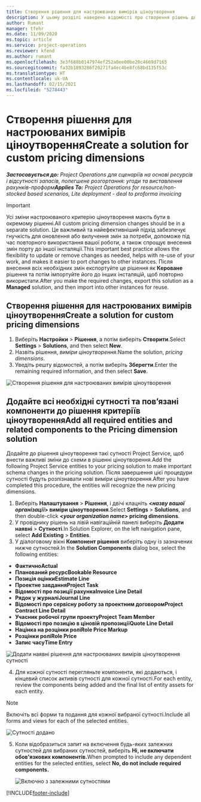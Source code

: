 ```yaml
---
title: Створення рішення для настроюваних вимірів ціноутворення
description: У цьому розділі наведено відомості про створення рішень для настроювань вимірів ціноутворення.
author: Rumant
manager: tfehr
ms.date: 11/09/2020
ms.topic: article
ms.service: project-operations
ms.reviewer: kfend
ms.author: rumant
ms.openlocfilehash: 3e3f688b0147974ef252a0ee00be20c4669d7165
ms.sourcegitcommit: fa32b1893286f20271fa4ec4be8fc68bd135f53c
ms.translationtype: HT
ms.contentlocale: uk-UA
ms.lasthandoff: 02/15/2021
ms.locfileid: "5278443"
---
```

# <a name="create-a-solution-for-custom-pricing-dimensions"></a><span data-ttu-id="2ec87-103">Створення рішення для настроюваних вимірів ціноутворення</span><span class="sxs-lookup"><span data-stu-id="2ec87-103">Create a solution for custom pricing dimensions</span></span>

 <span data-ttu-id="2ec87-104">_**Застосовується до:** Project Operations для сценаріїв на основі ресурсів і відсутності запасів, полегшене розгортання: угоди та виставлення рахунків-проформ_</span><span class="sxs-lookup"><span data-stu-id="2ec87-104">_**Applies To:** Project Operations for resource/non-stocked based scenarios, Lite deployment - deal to proforma invoicing_</span></span> 

>[!IMPORTANT]
><span data-ttu-id="2ec87-105">Усі зміни настроюваного критерію ціноутворення мають бути в окремому рішенні.</span><span class="sxs-lookup"><span data-stu-id="2ec87-105">All custom pricing dimension changes should be in a separate solution.</span></span> <span data-ttu-id="2ec87-106">Це важливий та найефективніший підхід забезпечує гнучкість для оновлення або вилучення змін за потреби, допоможе під час повторного використання вашої роботи, а також спрощує внесення змін порту до іншої інсталяції.</span><span class="sxs-lookup"><span data-stu-id="2ec87-106">This important best practice allows the flexibility to update or remove changes as needed, helps with re-use of your work, and makes it easier to port changes to other instances.</span></span> <span data-ttu-id="2ec87-107">Після внесення всіх необхідних змін експортуйте це рішення як **Кероване** рішення та потім імпортуйте його до інших інсталяцій, щоб повторно використати.</span><span class="sxs-lookup"><span data-stu-id="2ec87-107">After you make the required changes, export this solution as a **Managed** solution, and then import into other instances for reuse.</span></span>

## <a name="create-a-solution-for-custom-pricing-dimensions"></a><span data-ttu-id="2ec87-108">Створення рішення для настроюваних вимірів ціноутворення</span><span class="sxs-lookup"><span data-stu-id="2ec87-108">Create a solution for custom pricing dimensions</span></span>

1.  <span data-ttu-id="2ec87-109">Виберіть **Настройки** > **Рішення**, а потім виберіть **Створити**.</span><span class="sxs-lookup"><span data-stu-id="2ec87-109">Select **Settings** > **Solutions**, and then select **New**.</span></span>
2.  <span data-ttu-id="2ec87-110">Назвіть рішення, *<your organization name> виміри ціноутворення*.</span><span class="sxs-lookup"><span data-stu-id="2ec87-110">Name the solution, *<your organization name> pricing dimensions*.</span></span>
3. <span data-ttu-id="2ec87-111">Уведіть решту відомостей, а потім виберіть **Зберегти**.</span><span class="sxs-lookup"><span data-stu-id="2ec87-111">Enter the remaining required information, and then select **Save**.</span></span>

  ![Створення рішення для настроюваних вимірів ціноутворення](./media/Creation-of-custom-pricing-dimension-solution.png)
 
## <a name="add-all-required-entities-and-related-components-to-the-pricing-dimension-solution"></a><span data-ttu-id="2ec87-113">Додайте всі необхідні сутності та пов’язані компоненти до рішення критеріїв ціноутворення</span><span class="sxs-lookup"><span data-stu-id="2ec87-113">Add all required entities and related components to the Pricing dimension solution</span></span>

<span data-ttu-id="2ec87-114">Додайте до рішення ціноутворення такі сутності Project Service, щоб внести важливі зміни до схеми в рішенні ціноутворення.</span><span class="sxs-lookup"><span data-stu-id="2ec87-114">Add the following Project Service entities to your pricing solution to make important schema changes in the pricing solution.</span></span> <span data-ttu-id="2ec87-115">Після завершення цієї процедури сутності будуть розпізнавати нові виміри ціноутворення.</span><span class="sxs-lookup"><span data-stu-id="2ec87-115">After you have completed this procedure, the entities will recognize the new pricing dimensions.</span></span>

1.  <span data-ttu-id="2ec87-116">Виберіть **Налаштування** > **Рішення**, і двічі клацніть **<*назву вашої організації*> виміри ціноутворення**.</span><span class="sxs-lookup"><span data-stu-id="2ec87-116">Select **Settings** > **Solutions**, and then double-click **<*your organization name*> pricing dimensions**.</span></span>
2.  <span data-ttu-id="2ec87-117">У провіднику рішень на лівій навігаційній панелі виберіть **Додати наявні** > **Сутності**.</span><span class="sxs-lookup"><span data-stu-id="2ec87-117">In Solution Explorer, on the left navigation pane, select **Add Existing** > **Entities**.</span></span>
3.  <span data-ttu-id="2ec87-118">У діалоговому вікні **Компонент рішення** виберіть одну із зазначених нижче сутностей.</span><span class="sxs-lookup"><span data-stu-id="2ec87-118">In the **Solution Components** dialog box, select the following entities:</span></span>
 
   - <span data-ttu-id="2ec87-119">**Фактично**</span><span class="sxs-lookup"><span data-stu-id="2ec87-119">**Actual**</span></span>
   - <span data-ttu-id="2ec87-120">**Планований ресурс**</span><span class="sxs-lookup"><span data-stu-id="2ec87-120">**Bookable Resource**</span></span>
   - <span data-ttu-id="2ec87-121">**Позиція оцінки**</span><span class="sxs-lookup"><span data-stu-id="2ec87-121">**Estimate Line**</span></span>
   - <span data-ttu-id="2ec87-122">**Проектне завдання**</span><span class="sxs-lookup"><span data-stu-id="2ec87-122">**Project Task**</span></span>
   - <span data-ttu-id="2ec87-123">**Відомості про позиції рахунка**</span><span class="sxs-lookup"><span data-stu-id="2ec87-123">**Invoice Line Detail**</span></span>
   - <span data-ttu-id="2ec87-124">**Рядок у журналі**</span><span class="sxs-lookup"><span data-stu-id="2ec87-124">**Journal Line**</span></span>
   - <span data-ttu-id="2ec87-125">**Відомості про сервісну роботу за проектним договором**</span><span class="sxs-lookup"><span data-stu-id="2ec87-125">**Project Contract Line Detail**</span></span>
   - <span data-ttu-id="2ec87-126">**Учасник робочої групи проекту**</span><span class="sxs-lookup"><span data-stu-id="2ec87-126">**Project Team Member**</span></span>
   - <span data-ttu-id="2ec87-127">**Відомості про позицію в ціновій пропозиції**</span><span class="sxs-lookup"><span data-stu-id="2ec87-127">**Quote Line Detail**</span></span>
   - <span data-ttu-id="2ec87-128">**Націнка на розцінки ролі**</span><span class="sxs-lookup"><span data-stu-id="2ec87-128">**Role Price Markup**</span></span>
   - <span data-ttu-id="2ec87-129">**Розцінки ролі**</span><span class="sxs-lookup"><span data-stu-id="2ec87-129">**Role Price**</span></span>
   - <span data-ttu-id="2ec87-130">**Запис часу**</span><span class="sxs-lookup"><span data-stu-id="2ec87-130">**Time Entry**</span></span>
 
   ![Додати наявні рішення для настроюваних вимірів ціноутворення сутності](./media/Existing-entities-to-PD-solution.png)
 
 4. <span data-ttu-id="2ec87-132">Для кожної сутності перегляньте компоненти, які додаються, і кінцевий список активів сутності для кожної сутності.</span><span class="sxs-lookup"><span data-stu-id="2ec87-132">For each entity, review the components being added and the final list of entity assets for each entity.</span></span> 

   >[!NOTE]
   > <span data-ttu-id="2ec87-133">Включіть всі форми та подання для кожної вибраної сутності.</span><span class="sxs-lookup"><span data-stu-id="2ec87-133">Include all forms and views for each of the selected entities.</span></span>

  ![Сутності додано](./media/solution-component-selection.png)


5.  <span data-ttu-id="2ec87-135">Коли відобразиться запит на включення будь-яких залежних сутностей для вибраних сутностей, виберіть **Ні, не включати обов'язкових компонентів.**</span><span class="sxs-lookup"><span data-stu-id="2ec87-135">When prompted to include any dependent entities for the selected entities, select **No, do not include required components.**</span></span>

    ![Включно з залежними сутностями](./media/Do-not-include-required.png)


[!INCLUDE[footer-include](../includes/footer-banner.md)]